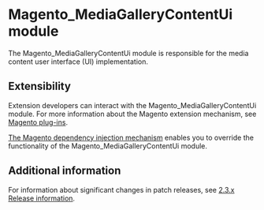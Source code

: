 # Magento_MediaGalleryContentUi module

The Magento_MediaGalleryContentUi module is responsible for the media content user interface (UI) implementation.

## Extensibility

Extension developers can interact with the Magento_MediaGalleryContentUi module. For more information about the Magento extension mechanism, see [Magento plug-ins](https://devdocs.magento.com/guides/v2.4/extension-dev-guide/plugins.html).

[The Magento dependency injection mechanism](https://devdocs.magento.com/guides/v2.4/extension-dev-guide/depend-inj.html) enables you to override the functionality of the Magento_MediaGalleryContentUi module.

## Additional information

For information about significant changes in patch releases, see [2.3.x Release information](https://devdocs.magento.com/guides/v2.4/release-notes/bk-release-notes.html).
